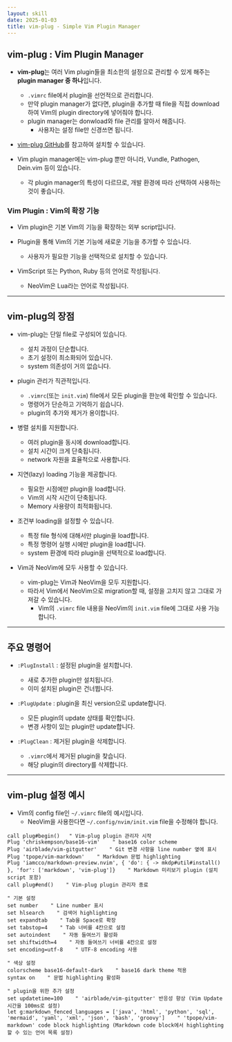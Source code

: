 ```yaml
---
layout: skill
date: 2025-01-03
title: vim-plug - Simple Vim Plugin Manager
---
```





## vim-plug : Vim Plugin Manager

- **vim-plug**는 여러 Vim plugin들을 최소한의 설정으로 관리할 수 있게 해주는 **plugin manager 중 하나**입니다.
    - `.vimrc` file에서 plugin을 선언적으로 관리합니다.
    - 만약 plugin manager가 없다면, plugin을 추가할 때 file을 직접 download하여 Vim의 plugin directory에 넣어줘야 합니다.
    - plugin manager는 donwload와 file 관리를 알아서 해줍니다.
        - 사용자는 설정 file만 신경쓰면 됩니다.

- [vim-plug GitHub](https://github.com/junegunn/vim-plug)를 참고하여 설치할 수 있습니다.

- Vim plugin manager에는 vim-plug 뿐만 아니라, Vundle, Pathogen, Dein.vim 등이 있습니다.
    - 각 plugin manager의 특성이 다르므로, 개발 환경에 따라 선택하여 사용하는 것이 좋습니다.


### Vim Plugin : Vim의 확장 기능

- Vim plugin은 기본 Vim의 기능을 확장하는 외부 script입니다.

- Plugin을 통해 Vim의 기본 기능에 새로운 기능을 추가할 수 있습니다.
    - 사용자가 필요한 기능을 선택적으로 설치할 수 있습니다.

- VimScript 또는 Python, Ruby 등의 언어로 작성됩니다.
    - NeoVim은 Lua라는 언어로 작성됩니다.




---





## vim-plug의 장점

- vim-plug는 단일 file로 구성되어 있습니다.
    - 설치 과정이 단순합니다.
    - 초기 설정이 최소화되어 있습니다.
    - system 의존성이 거의 없습니다.

- plugin 관리가 직관적입니다.
    - `.vimrc`(또는 `init.vim`) file에서 모든 plugin을 한눈에 확인할 수 있습니다.
    - 명령어가 단순하고 기억하기 쉽습니다.
    - plugin의 추가와 제거가 용이합니다.

- 병렬 설치를 지원합니다.
    - 여러 plugin을 동시에 download합니다.
    - 설치 시간이 크게 단축됩니다.
    - network 자원을 효율적으로 사용합니다.

- 지연(lazy) loading 기능을 제공합니다.
    - 필요한 시점에만 plugin을 load합니다.
    - Vim의 시작 시간이 단축됩니다.
    - Memory 사용량이 최적화됩니다.

- 조건부 loading을 설정할 수 있습니다.
    - 특정 file 형식에 대해서만 plugin을 load합니다.
    - 특정 명령어 실행 시에만 plugin을 load합니다.
    - system 환경에 따라 plugin을 선택적으로 load합니다.

- Vim과 NeoVim에 모두 사용할 수 있습니다.
    - vim-plug는 Vim과 NeoVim을 모두 지원합니다.
    - 따라서 Vim에서 NeoVim으로 migration할 때, 설정을 고치지 않고 그대로 가져갈 수 있습니다.
        - Vim의 `.vimrc` file 내용을 NeoVim의 `init.vim` file에 그대로 사용 가능합니다.




---




## 주요 명령어

- `:PlugInstall` : 설정된 plugin을 설치합니다.
    - 새로 추가한 plugin만 설치됩니다.
    - 이미 설치된 plugin은 건너뜁니다.

- `:PlugUpdate` : plugin을 최신 version으로 update합니다.
    - 모든 plugin의 update 상태를 확인합니다.
    - 변경 사항이 있는 plugin만 update합니다.

- `:PlugClean` : 제거된 plugin을 삭제합니다.
    - `.vimrc`에서 제거된 plugin을 찾습니다.
    - 해당 plugin의 directory를 삭제합니다.




---




## vim-plug 설정 예시

- Vim의 config file인 `~/.vimrc` file의 예시입니다.
    - NeoVim을 사용한다면 `~/.config/nvim/init.vim` file을 수정해야 합니다.

```vim
call plug#begin()   " Vim-plug plugin 관리자 시작
Plug 'chriskempson/base16-vim'    " base16 color scheme
Plug 'airblade/vim-gitgutter'    " Git 변경 사항을 line number 옆에 표시
Plug 'tpope/vim-markdown'    " Markdown 문법 highlighting
Plug 'iamcco/markdown-preview.nvim', { 'do': { -> mkdp#util#install() }, 'for': ['markdown', 'vim-plug']}    " Markdown 미리보기 plugin (설치 script 포함)
call plug#end()    " Vim-plug plugin 관리자 종료

" 기본 설정
set number    " Line number 표시
set hlsearch    " 검색어 highlighting
set expandtab    " Tab을 Space로 확장
set tabstop=4    " Tab 너비를 4칸으로 설정
set autoindent    " 자동 들여쓰기 활성화
set shiftwidth=4    " 자동 들여쓰기 너비를 4칸으로 설정
set encoding=utf-8    " UTF-8 encoding 사용

" 색상 설정
colorscheme base16-default-dark    " base16 dark theme 적용
syntax on    " 문법 highlighting 활성화

" plugin을 위한 추가 설정
set updatetime=100    " 'airblade/vim-gitgutter' 반응성 향상 (Vim Update 시간을 100ms로 설정)
let g:markdown_fenced_languages = ['java', 'html', 'python', 'sql', 'mermaid', 'yaml', 'xml', 'json', 'bash', 'groovy']    " 'tpope/vim-markdown' code block highlighting (Markdown code block에서 highlighting할 수 있는 언어 목록 설정)
```

